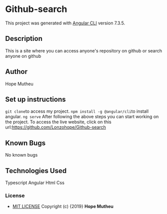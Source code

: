 
# Github-search

This project was generated with [Angular CLI](https://github.com/angular/angular-cli) version 7.3.5.

## Description

This is a site where you can access anyone's repository on github or search anyone on github

## Author

Hope Mutheu

## Set up instructions


`git clone`to access my project.
`npm install -g @angular/cli`to install angular.
`ng serve`
After following the above steps you can start working on the project.
 To access the live website, click on this url:https://github.com/Lonzohope/Github-search

## Known Bugs

No known bugs

## Technologies Used

Typescript
Angular
Html
Css

### License

* [MIT LICENSE](LICENSE)
Copyright (c) {2019} **Hope Mutheu**

